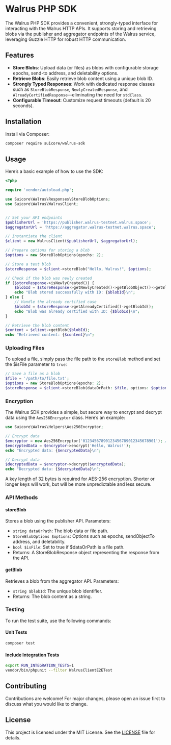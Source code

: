 # Walrus PHP SDK

The Walrus PHP SDK provides a convenient, strongly-typed interface for interacting with the Walrus HTTP APIs. It supports storing and retrieving blobs via the publisher and aggregator endpoints of the Walrus service, leveraging Guzzle HTTP for robust HTTP communication.

## Features

- **Store Blobs**: Upload data (or files) as blobs with configurable storage epochs, send-to address, and deletability options.
- **Retrieve Blobs**: Easily retrieve blob content using a unique blob ID.
- **Strongly Typed Responses**: Work with dedicated response classes such as `StoreBlobResponse`, `NewlyCreatedResponse`, and `AlreadyCertifiedResponse`—eliminating the need for `stdClass`.
- **Configurable Timeout**: Customize request timeouts (default is 20 seconds).

## Installation

Install via Composer:

```bash
composer require suicore/walrus-sdk
```

## Usage

Here’s a basic example of how to use the SDK:

```php
<?php

require 'vendor/autoload.php';

use Suicore\Walrus\Responses\StoreBlobOptions;
use Suicore\Walrus\WalrusClient;


// Set your API endpoints
$publisherUrl = 'https://publisher.walrus-testnet.walrus.space';
$aggregatorUrl = 'https://aggregator.walrus-testnet.walrus.space';

// Instantiate the client
$client = new WalrusClient($publisherUrl, $aggregatorUrl);

// Prepare options for storing a blob
$options = new StoreBlobOptions(epochs: 2);

// Store a text blob
$storeResponse = $client->storeBlob("Hello, Walrus!", $options);

// Check if the blob was newly created
if ($storeResponse->isNewlyCreated()) {
    $blobId = $storeResponse->getNewlyCreated()->getBlobObject()->getBlobId();
    echo "Blob stored successfully with ID: {$blobId}\n";
} else {
    // Handle the already certified case
    $blobId = $storeResponse->getAlreadyCertified()->getBlobId();
    echo "Blob was already certified with ID: {$blobId}\n";
}

// Retrieve the blob content
$content = $client->getBlob($blobId);
echo "Retrieved content: {$content}\n";
```

### Uploading Files
To upload a file, simply pass the file path to the `storeBlob` method and set the $isFile parameter to `true`:

```php
// Save a file as a blob
$file = '/path/to/file.txt';
$options = new StoreBlobOptions(epochs: 2);
$storeResponse = $client->storeBlob(dataOrPath: $file, options: $options, isFile: true);
```

### Encryption
The Walrus SDK provides a simple, but secure way to encrypt and decrypt data using the `Aes256Encryptor` class. Here’s an example:
```php
use Suicore\Walrus\Helpers\Aes256Encryptor;

// Encrypt data
$encryptor = new Aes256Encryptor('01234567890123456789012345678901'); // EXAMPLE, USE A DIFFERENT KEY!
$encryptedData = $encryptor->encrypt('Hello, Walrus!');
echo "Encrypted data: {$encryptedData}\n";

// Decrypt data
$decryptedData = $encryptor->decrypt($encryptedData);
echo "Decrypted data: {$decryptedData}\n";
```

A key length of 32 bytes is required for AES-256 encryption. Shorter or longer keys will work, but will be more unpredictable and less secure.


### API Methods

#### storeBlob
Stores a blob using the publisher API.
Parameters:
- `string dataOrPath`: The blob data or file path.
- `StoreBlobOptions $options`: Options such as epochs, sendObjectTo address, and deletability.
- `bool $isFile`: Set to true if $dataOrPath is a file path.
- Returns: A StoreBlobResponse object representing the response from the API.

#### getBlob
Retrieves a blob from the aggregator API.
Parameters:
- `string $blobId`: The unique blob identifier.
- Returns: The blob content as a string.

### Testing
To run the test suite, use the following commands:

#### Unit Tests
```bash
composer test
```

#### Include Integration Tests
```bash
export RUN_INTEGRATION_TESTS=1
vendor/bin/phpunit --filter WalrusClientE2ETest
```

## Contributing
Contributions are welcome! For major changes, please open an issue first to discuss what you would like to change.

## License
This project is licensed under the MIT License. See the [LICENSE](LICENSE) file for details.
